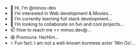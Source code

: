 - 👋 Hi, I’m @minoo-dev
- 👀 I’m interested in Web development & Movies...
- 🌱 I’m currently learning full stack development...
- 💞️ I’m looking to collaborate on fun and cool projects...
- 📫 How to reach me >> minoo.dev@...
- 😄 Pronouns: He/Him...
- ⚡ Fun fact: I am not a well-known burmese actor 'Min Oo'...

<!---
minoo-dev/minoo-dev is a ✨ special ✨ repository because its `README.md` (this file) appears on your GitHub profile.
You can click the Preview link to take a look at your changes.
--->
